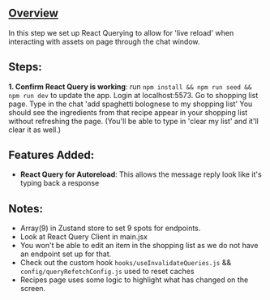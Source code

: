 ## [Overview](#)

In this step we set up React Querying to allow for 'live reload' when interacting with assets on page through the chat window. 


## Steps:

**1. Confirm React Query is working**: run `npm install && npm run seed && npm run dev` to update the app. Login at localhost:5573. Go to shopping list page. Type in the chat 'add spaghetti bolognese to my shopping list' You should see the ingredients from that recipe appear in your shopping list without refreshing the page. (You'll be able to type in 'clear my list' and it'll clear it as well.)

## Features Added:

- **React Query for Autoreload**: This allows the message reply look like it's typing back a response

## Notes:
- Array(9) in Zustand store to set 9 spots for endpoints.
- Look at React Query Client in main.jsx
- You won't be able to edit an item in the shopping list as we do not have an endpoint set up for that. 
- Check out the custom hook `hooks/useInvalidateQueries.js` && `config/queryRefetchConfig.js` used to reset caches
- Recipes page uses some logic to highlight what has changed on the screen. 
